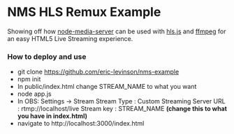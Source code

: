 ﻿# NMS HLS Remux Example

Showing off how [node-media-server](https://www.npmjs.com/package/node-media-server) can be used with [hls.js](https://www.npmjs.com/package/hls.js/v/canary) and [ffmpeg](https://www.ffmpeg.org) for an easy HTML5 Live Streaming experience.

### How to deploy and use

* git clone https://github.com/eric-levinson/nms-example
* npm init
* In public/index.html change STREAM_NAME to what you want
* node app.js
* In OBS:
 Settings -> Stream
Stream Type : Custom Streaming Server
URL : rtmp://localhost/live
Stream key : STREAM_NAME **(change this to what you have in index.html)**
* navigate to http://localhost:3000/index.html
